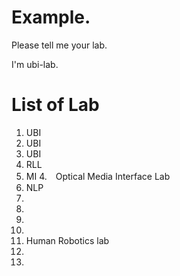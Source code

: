 
# Example. 
Please tell me your lab.

I'm ubi-lab.

# List of Lab
1. UBI  
2. UBI
3.  UBI  
4. RLL
4. MI
4.　Optical Media Interface Lab
4. NLP
5.
6.
7.
8.
9. Human Robotics lab
10.
11.
